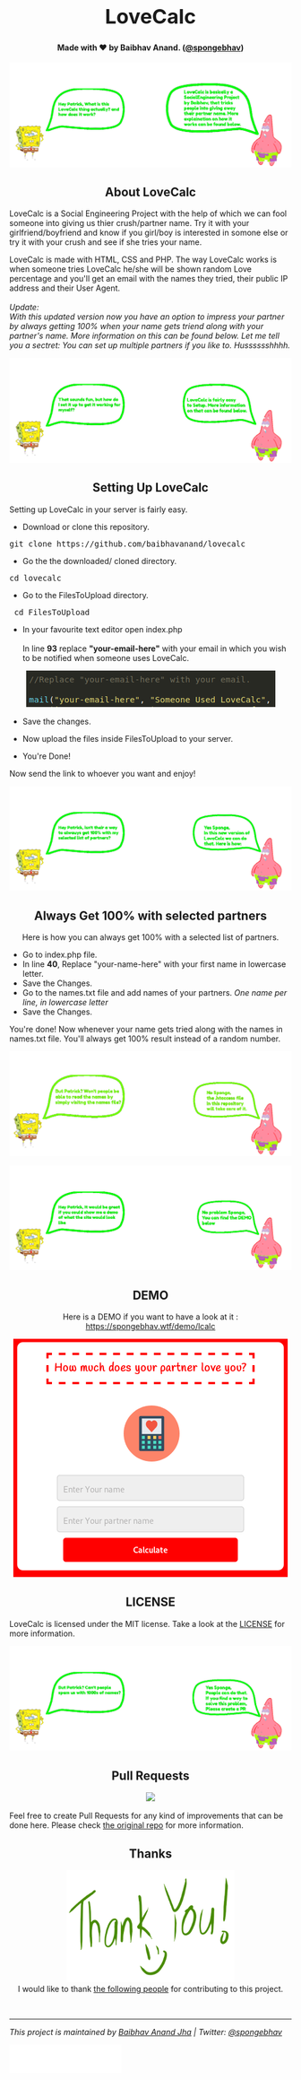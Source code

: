 <h1 align="center" style="font-size:36px;font-weight:bold;">
        LoveCalc<br>
</h1>
<h4 align="center">
    <strong>Made with ❤️ by Baibhav Anand. (<a href='https://twitter.com/spongebhav' target="_blank">@spongebhav</a>)</strong>
</h4>

<p align="center">
    <img src="readmeimages/SpongePatrickLoveCalcAbout.png">
</p>

<h2 align="center">
  <strong>About LoveCalc</strong>
 </h2>
 
 LoveCalc is a Social Engineering Project with the help of which we can fool someone into giving us thier crush/partner name. Try it with your girlfriend/boyfriend and know if you girl/boy is interested in somone else or try it with your crush and see if she tries your name.
 
LoveCalc is made with HTML, CSS and PHP. The way LoveCalc works is when someone tries LoveCalc he/she will be shown random Love percentage and you'll get an email with the names they tried, their public IP address and their User Agent.
 <br><br><i>Update:<br>With this updated version now you have an option to impress your partner by always getting 100% when your name gets triend along with your partner's name. More information on this can be found below. Let me tell you a sectret: You can set up multiple partners if you like to. Husssssshhhh.</i><br>


<p align="center">
    <img src="readmeimages/SpongePatrickLoveCalcSetup.png">
</p>

<h2 align="center">
  <strong>Setting Up LoveCalc</strong>
 </h2>
 
 Setting up LoveCalc in your server is fairly easy.
 
* Download or clone this repository.
<pre>git clone https://github.com/baibhavanand/lovecalc</pre>

* Go the the downloaded/ cloned directory.
<pre>cd lovecalc</pre>

* Go to the FilesToUpload directory.
<pre> cd FilesToUpload</pre>

* In your favourite text editor open index.php
<br><br>In line <b>93</b> replace <b>"your-email-here"</b> with your email in which you wish to be notified when someone uses LoveCalc.
<p align="center">
    <img src="readmeimages/toreplace.png">
</p>

* Save the changes.

* Now upload the files inside FilesToUpload to your server.

* You're Done!

Now send the link to whoever you want and enjoy!

<p align="center">
    <img src="readmeimages/SpongePatricLoveCalcUpdate.png">
</p>

<h2 align="center">
  <strong>Always Get 100% with selected partners</strong>
 </h2>
 
 <p align="center">Here is how you can always get 100% with a selected list of partners.</p>
 
 * Go to index.php file.
 * In line <strong>40</strong>, Replace "your-name-here" with your first name in lowercase letter.
 * Save the Changes.
 * Go to the names.txt file and add names of your partners. <i>One name per line, in lowercase letter</i>
 * Save the Changes.
 
 You're done! Now whenever your name gets tried along with the names in names.txt file. You'll always get 100% result instead of a random number.
 
 <p align="center">
    <img src="readmeimages/SpongePatrickLoveCalcNames.png">
</p>

<p align="center">
    <img src="readmeimages/SpongePatrickLoveCalcDemo.png">
</p>

<h2 align="center">
  <strong>DEMO</strong>
 </h2>
 
<p align="center">Here is a DEMO if you want to have a look at it : <a href="https://spongebhav.wtf/demo/lcalc">https://spongebhav.wtf/demo/lcalc</a> </p>

<p align="center">
    <img src="readmeimages/lcalcexample.png">
</p>

<h2 align="center">
        <strong>LICENSE</strong>
 </h2>
 
 LoveCalc is licensed under the MIT license. Take a look at the [LICENSE](https://github.com/baibhavanand/lovecalc/blob/main/LICENSE) for more information.
 
 <p align="center">
    <img src="readmeimages/SpongePatricLoveCalcSpam.png">
</p>

 <h2 align="center">
  <strong>Pull Requests</strong>
 </h2>
<p align="center">
    <a href="https://github.com/baibhavanand/lovecalc/pulls"><img src="https://img.shields.io/badge/PRs-welcome-brightgreen.svg?style=flat-square"></a>
</p>

Feel free to create Pull Requests for any kind of improvements that can be done here. Please check <a href="https://github.com/baibhavanand/lovecalc">the original repo</a> for more information.

<h2 align="center">
  <strong>Thanks</strong>
 </h2>
<p align="center">
<img src="readmeimages/thanks.png" width="300" height="200"><br>
I would like to thank <a href="https://github.com/baibhavanand/lovecalc/blob/main/thanks.md">the following people</a> for contributing to this project.</p>

<br>
<hr>
<i>This project is maintained by <a href="https://github.com/baibhavanand">Baibhav Anand Jha</a> | Twitter: <a href="https://twitter.com/spongebhav">@spongebhav</a></i>


<a href="https://twitter.com/spongebhav"><img src="readmeimages/signature.png" width="200" height="50"></a>
